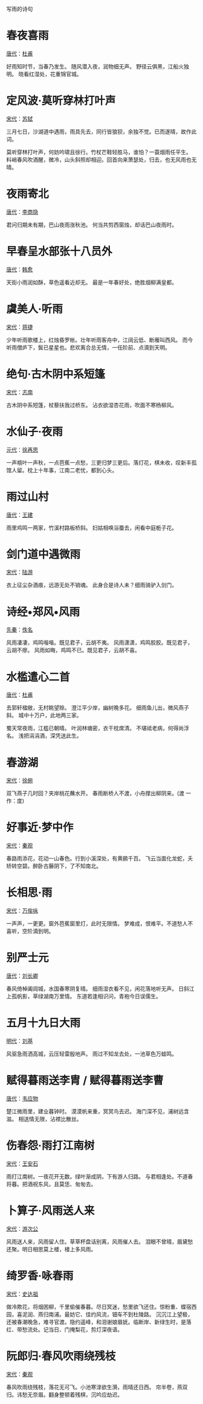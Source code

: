 写雨的诗句



# 春夜喜雨

[唐代](https://so.gushiwen.org/shiwen/default.aspx?cstr=唐代)：[杜甫](https://so.gushiwen.org/authorv_515ea88d1858.aspx)

好雨知时节，当春乃发生。
随风潜入夜，润物细无声。
野径云俱黑，江船火独明。
晓看红湿处，花重锦官城。



# 定风波·莫听穿林打叶声

[宋代](https://so.gushiwen.org/shiwen/default.aspx?cstr=宋代)：[苏轼](https://so.gushiwen.org/authorv_3b99a16ff2dd.aspx)

三月七日，沙湖道中遇雨，雨具先去，同行皆狼狈，余独不觉。已而遂晴，故作此词。

莫听穿林打叶声，何妨吟啸且徐行。竹杖芒鞋轻胜马，谁怕？一蓑烟雨任平生。
料峭春风吹酒醒，微冷，山头斜照却相迎。回首向来萧瑟处，归去，也无风雨也无晴。




# 夜雨寄北

[唐代](https://so.gushiwen.org/shiwen/default.aspx?cstr=唐代)：[李商隐](https://so.gushiwen.org/authorv_bc94c92721b8.aspx)

君问归期未有期，巴山夜雨涨秋池。
何当共剪西窗烛，却话巴山夜雨时。



# 早春呈水部张十八员外

[唐代](https://so.gushiwen.org/shiwen/default.aspx?cstr=唐代)：[韩愈](https://so.gushiwen.org/authorv_1abe13750637.aspx)

天街小雨润如酥，草色遥看近却无。
最是一年春好处，绝胜烟柳满皇都。



# 虞美人·听雨

[宋代](https://so.gushiwen.org/shiwen/default.aspx?cstr=宋代)：[蒋捷](https://so.gushiwen.org/authorv_5456aa6d3e19.aspx)

少年听雨歌楼上，红烛昏罗帐。壮年听雨客舟中，江阔云低、断雁叫西风。
而今听雨僧庐下，鬓已星星也。悲欢离合总无情，一任阶前、点滴到天明。



# 绝句·古木阴中系短篷

[宋代](https://so.gushiwen.org/shiwen/default.aspx?cstr=宋代)：[志南](https://so.gushiwen.org/authorv_a9890d31f972.aspx)

古木阴中系短篷，杖藜扶我过桥东。
沾衣欲湿杏花雨，吹面不寒杨柳风。



# 水仙子·夜雨

[元代](https://so.gushiwen.org/shiwen/default.aspx?cstr=元代)：[徐再思](https://so.gushiwen.org/authorv_79bc07db1e74.aspx)

一声梧叶一声秋，一点芭蕉一点愁，三更归梦三更后。落灯花，棋未收，叹新丰孤馆人留。枕上十年事，江南二老忧，都到心头。



# 雨过山村

[唐代](https://so.gushiwen.org/shiwen/default.aspx?cstr=唐代)：[王建](https://so.gushiwen.org/authorv_ae8538b4e917.aspx)

雨里鸡鸣一两家，竹溪村路板桥斜。
妇姑相唤浴蚕去，闲看中庭栀子花。



# 剑门道中遇微雨

[宋代](https://so.gushiwen.org/shiwen/default.aspx?cstr=宋代)：[陆游](https://so.gushiwen.org/authorv_efd5da0ed1a1.aspx)

衣上征尘杂酒痕，远游无处不销魂。
此身合是诗人未？细雨骑驴入剑门。



# 诗经•郑风•风雨

[先秦](https://so.gushiwen.org/shiwen/default.aspx?cstr=先秦)：[佚名](https://so.gushiwen.org/search.aspx?value=佚名)

风雨凄凄，鸡鸣喈喈。既见君子，云胡不夷。
风雨潇潇，鸡鸣胶胶。既见君子，云胡不瘳。
风雨如晦，鸡鸣不已。既见君子，云胡不喜。



# 水槛遣心二首

[唐代](https://so.gushiwen.org/shiwen/default.aspx?cstr=唐代)：[杜甫](https://so.gushiwen.org/authorv_515ea88d1858.aspx)

去郭轩楹敞，无村眺望赊。
澄江平少岸，幽树晚多花。
细雨鱼儿出，微风燕子斜。
城中十万户，此地两三家。

蜀天常夜雨，江槛已朝晴。
叶润林塘密，衣干枕席清。
不堪祗老病，何得尚浮名。
浅把涓涓酒，深凭送此生。



# 春游湖

[宋代](https://so.gushiwen.org/shiwen/default.aspx?cstr=宋代)：[徐俯](https://so.gushiwen.org/authorv_ae33a9929a48.aspx)

双飞燕子几时回？夹岸桃花蘸水开。
春雨断桥人不渡，小舟撑出柳阴来。(渡 一作：度)



# 好事近·梦中作

[宋代](https://so.gushiwen.org/shiwen/default.aspx?cstr=宋代)：[秦观](https://so.gushiwen.org/authorv_d4825d86f017.aspx)

春路雨添花，花动一山春色。行到小溪深处，有黄鹂千百。
飞云当面化龙蛇，夭矫转空碧。醉卧古藤阴下，了不知南北。



# 长相思·雨

[宋代](https://so.gushiwen.org/shiwen/default.aspx?cstr=宋代)：[万俟咏](https://so.gushiwen.org/authorv_d599b5f5c4a3.aspx)

一声声，一更更。窗外芭蕉窗里灯，此时无限情。
梦难成，恨难平。不道愁人不喜听，空阶滴到明。



# 别严士元

[唐代](https://so.gushiwen.org/shiwen/default.aspx?cstr=唐代)：[刘长卿](https://so.gushiwen.org/authorv_b3e23d54ee99.aspx)

春风倚棹阖闾城，水国春寒阴复晴。
细雨湿衣看不见，闲花落地听无声。
日斜江上孤帆影，草绿湖南万里情。
东道若逢相识问，青袍今日误儒生。



# 五月十九日大雨

[明代](https://so.gushiwen.org/shiwen/default.aspx?cstr=明代)：[刘基](https://so.gushiwen.org/authorv_a1f725c6aa25.aspx)

风驱急雨洒高城，云压轻雷殷地声。
雨过不知龙去处，一池草色万蛙鸣。



# 赋得暮雨送李胄 / 赋得暮雨送李曹

[唐代](https://so.gushiwen.org/shiwen/default.aspx?cstr=唐代)：[韦应物](https://so.gushiwen.org/authorv_00ea9cc9fdbf.aspx)

楚江微雨里，建业暮钟时。
漠漠帆来重，冥冥鸟去迟。
海门深不见，浦树远含滋。
相送情无限，沾襟比散丝。



# 伤春怨·雨打江南树

[宋代](https://so.gushiwen.org/shiwen/default.aspx?cstr=宋代)：[王安石](https://so.gushiwen.org/authorv_6485481407d1.aspx)

雨打江南树。一夜花开无数。绿叶渐成阴，下有游人归路。
与君相逢处。不道春将暮。把酒祝东风，且莫恁、匆匆去。



# 卜算子·风雨送人来

[宋代](https://so.gushiwen.org/shiwen/default.aspx?cstr=宋代)：[游次公](https://so.gushiwen.org/authorv_dcce5011761c.aspx)

风雨送人来，风雨留人住。草草杯盘话别离，风雨催人去。
泪眼不曾晴，眉黛愁还聚。明日相思莫上楼，楼上多风雨。



# 绮罗香·咏春雨

[宋代](https://so.gushiwen.org/shiwen/default.aspx?cstr=宋代)：[史达祖](https://so.gushiwen.org/authorv_5e3ff13af4fc.aspx)

做冷欺花，将烟困柳，千里偷催春暮。尽日冥迷，愁里欲飞还住。惊粉重、蝶宿西园，喜泥润、燕归南浦。最妨它、佳约风流，钿车不到杜陵路。
沉沉江上望极，还被春潮晚急，难寻官渡。隐约遥峰，和泪谢娘眉妩。临断岸、新绿生时，是落红、带愁流处。记当日、门掩梨花，剪灯深夜语。



# 阮郎归·春风吹雨绕残枝

[宋代](https://so.gushiwen.org/shiwen/default.aspx?cstr=宋代)：[秦观](https://so.gushiwen.org/authorv_d4825d86f017.aspx)

春风吹雨绕残枝，落花无可飞。小池寒渌欲生漪，雨晴还日西。
帘半卷，燕双归。讳愁无奈眉。翻身整顿着残棋，沉吟应劫迟。



